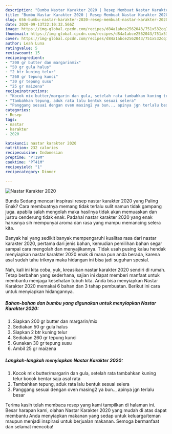 ```yaml
---
description: "Bumbu Nastar Karakter 2020 | Resep Membuat Nastar Karakter 2020 Yang Enak Dan Mudah"
title: "Bumbu Nastar Karakter 2020 | Resep Membuat Nastar Karakter 2020 Yang Enak Dan Mudah"
slug: 656-bumbu-nastar-karakter-2020-resep-membuat-nastar-karakter-2020-yang-enak-dan-mudah
date: 2020-09-13T22:10:32.566Z
image: https://img-global.cpcdn.com/recipes/d84a1abce2562043/751x532cq70/nastar-karakter-2020-foto-resep-utama.jpg
thumbnail: https://img-global.cpcdn.com/recipes/d84a1abce2562043/751x532cq70/nastar-karakter-2020-foto-resep-utama.jpg
cover: https://img-global.cpcdn.com/recipes/d84a1abce2562043/751x532cq70/nastar-karakter-2020-foto-resep-utama.jpg
author: Leah Luna
ratingvalue: 5
reviewcount: 15
recipeingredient:
- "200 gr butter dan margarinmix"
- "50 gr gula halus"
- "2 btr kuning telur"
- "260 gr tepung kunci"
- "30 gr tepung susu"
- "25 gr maizena"
recipeinstructions:
- "Kocok mix butter/margarin dan gula, setelah rata tambahkan kuning telur kocok bentar saja asal rata"
- "Tambahkan tepung, aduk rata lalu bentuk sesuai selera"
- "Panggang sesuai dengan oven masing2 ya bun.., apinya jgn terlalu besar"
categories:
- Resep
tags:
- nastar
- karakter
- 2020

katakunci: nastar karakter 2020 
nutrition: 232 calories
recipecuisine: Indonesian
preptime: "PT19M"
cooktime: "PT41M"
recipeyield: "1"
recipecategory: Dinner

---
```



![Nastar Karakter 2020](https://img-global.cpcdn.com/recipes/d84a1abce2562043/751x532cq70/nastar-karakter-2020-foto-resep-utama.jpg)

Bunda Sedang mencari inspirasi resep nastar karakter 2020 yang Paling Enak? Cara membuatnya memang tidak terlalu sulit namun tidak gampang juga. apabila salah mengolah maka hasilnya tidak akan memuaskan dan justru cenderung tidak enak. Padahal nastar karakter 2020 yang enak harusnya sih mempunyai aroma dan rasa yang mampu memancing selera kita.



Banyak hal yang sedikit banyak mempengaruhi kualitas rasa dari nastar karakter 2020, pertama dari jenis bahan, kemudian pemilihan bahan segar sampai cara mengolah dan menyajikannya. Tidak usah pusing kalau hendak menyiapkan nastar karakter 2020 enak di mana pun anda berada, karena asal sudah tahu triknya maka hidangan ini bisa jadi suguhan spesial.


Nah, kali ini kita coba, yuk, kreasikan nastar karakter 2020 sendiri di rumah. Tetap berbahan yang sederhana, sajian ini dapat memberi manfaat untuk membantu menjaga kesehatan tubuh kita. Anda bisa menyiapkan Nastar Karakter 2020 memakai 6 bahan dan 3 tahap pembuatan. Berikut ini cara untuk menyiapkan hidangannya.

<!--inarticleads1-->

##### Bahan-bahan dan bumbu yang digunakan untuk menyiapkan Nastar Karakter 2020:

1. Siapkan 200 gr butter dan margarin/mix
1. Sediakan 50 gr gula halus
1. Siapkan 2 btr kuning telur
1. Sediakan 260 gr tepung kunci
1. Gunakan 30 gr tepung susu
1. Ambil 25 gr maizena




<!--inarticleads2-->

##### Langkah-langkah menyiapkan Nastar Karakter 2020:

1. Kocok mix butter/margarin dan gula, setelah rata tambahkan kuning telur kocok bentar saja asal rata
1. Tambahkan tepung, aduk rata lalu bentuk sesuai selera
1. Panggang sesuai dengan oven masing2 ya bun.., apinya jgn terlalu besar




Terima kasih telah membaca resep yang kami tampilkan di halaman ini. Besar harapan kami, olahan Nastar Karakter 2020 yang mudah di atas dapat membantu Anda menyiapkan makanan yang sedap untuk keluarga/teman maupun menjadi inspirasi untuk berjualan makanan. Semoga bermanfaat dan selamat mencoba!
